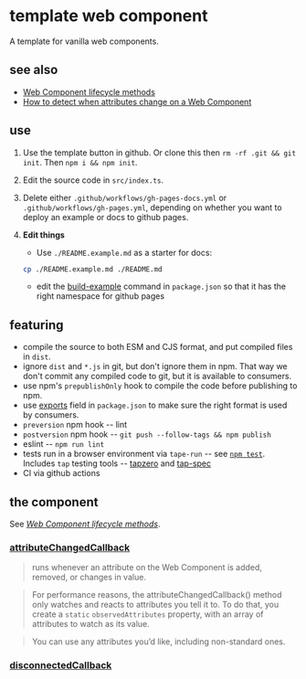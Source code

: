 # template web component

A template for vanilla web components.

## see also

* [Web Component lifecycle methods](https://gomakethings.com/the-web-component-lifecycle-methods/)
* [How to detect when attributes change on a Web Component](https://gomakethings.com/how-to-detect-when-attributes-change-on-a-web-component/)

## use
1. Use the template button in github. Or clone this then
`rm -rf .git && git init`. Then `npm i && npm init`.

2. Edit the source code in `src/index.ts`.

3. Delete either `.github/workflows/gh-pages-docs.yml` or `.github/workflows/gh-pages.yml`, depending on whether you want to deploy an example or docs to github pages.

4. __Edit things__
    * Use `./README.example.md` as a starter for docs:
    ```sh
    cp ./README.example.md ./README.md
    ```
    * edit the [build-example](https://github.com/nichoth/template-web-component/blob/c580636f1c912fe2633f7c2478f28b11729c9b80/package.json#L20) command in `package.json` so that it has the right
    namespace for github pages

## featuring

* compile the source to both ESM and CJS format, and put compiled files in `dist`.
* ignore `dist` and `*.js` in git, but don't ignore them in npm. That way we
  don't commit any compiled code to git, but it is available to consumers.
* use npm's `prepublishOnly` hook to compile the code before publishing to npm.
* use [exports](./package.json#L41) field in `package.json` to make sure the right format is used
  by consumers.
* `preversion` npm hook -- lint
* `postversion` npm hook -- `git push --follow-tags && npm publish`
* eslint -- `npm run lint`
* tests run in a browser environment via `tape-run` -- see [`npm test`](./package.json#L12).
  Includes `tap` testing tools -- [tapzero](https://github.com/bicycle-codes/tapzero)
  and [tap-spec](https://www.npmjs.com/package/tap-spec)
* CI via github actions

## the component

See *[Web Component lifecycle methods](https://gomakethings.com/the-web-component-lifecycle-methods/)*.

### [attributeChangedCallback](https://gomakethings.com/how-to-detect-when-attributes-change-on-a-web-component/#the-attributechangedcallback-method)

> runs whenever an attribute on the Web Component is added, removed, or changes in value.

> For performance reasons, the attributeChangedCallback() method only watches and reacts to attributes you tell it to. To do that, you create a `static` `observedAttributes` property, with an array of attributes to watch as its value.

> You can use any attributes you’d like, including non-standard ones.


### [disconnectedCallback](https://gomakethings.com/the-web-component-lifecycle-methods/#the-connectedcallback-and-disconnectedcallback-methods)

